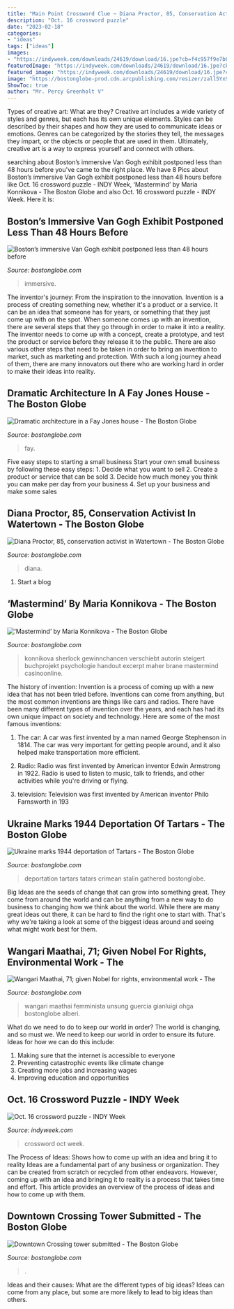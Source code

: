 ```yaml
---
title: "Main Point Crossword Clue ~ Diana Proctor, 85, Conservation Activist In Watertown"
description: "Oct. 16 crossword puzzle"
date: "2023-02-18"
categories:
- "ideas"
tags: ["ideas"]
images:
- "https://indyweek.com/downloads/24619/download/16.jpe?cb=f4c957f9e7b68350f76f7ccc0e4b2b20&amp;w=1200"
featuredImage: "https://indyweek.com/downloads/24619/download/16.jpe?cb=f4c957f9e7b68350f76f7ccc0e4b2b20&amp;w=1200"
featured_image: "https://indyweek.com/downloads/24619/download/16.jpe?cb=f4c957f9e7b68350f76f7ccc0e4b2b20&amp;w=1200"
image: "https://bostonglobe-prod.cdn.arcpublishing.com/resizer/zall5Yx9KU-UMDyS2CUNrExAAd4=/506x0/arc-anglerfish-arc2-prod-bostonglobe.s3.amazonaws.com/public/5R5XBOQNPQI6NC4ZYV7AAWBVRM.jpg"
ShowToc: true
author: "Mr. Percy Greenholt V"
---
```



Types of creative art: What are they?
Creative art includes a wide variety of styles and genres, but each has its own unique elements. Styles can be described by their shapes and how they are used to communicate ideas or emotions. Genres can be categorized by the stories they tell, the messages they impart, or the objects or people that are used in them. Ultimately, creative art is a way to express yourself and connect with others.

	

		
searching about Boston’s immersive Van Gogh exhibit postponed less than 48 hours before you've came to the right place. We have 8 Pics about Boston’s immersive Van Gogh exhibit postponed less than 48 hours before like Oct. 16 crossword puzzle - INDY Week, ‘Mastermind’ by Maria Konnikova - The Boston Globe and also Oct. 16 crossword puzzle - INDY Week. Here it is:
		
    
## Boston’s Immersive Van Gogh Exhibit Postponed Less Than 48 Hours Before

<img loading=lazy src="https://bostonglobe-prod.cdn.arcpublishing.com/resizer/T_L2UAQTY4gZKkZCwDd1NtQRYBs=/506x0/cloudfront-us-east-1.images.arcpublishing.com/bostonglobe/LSQAFSWLFFODFX4JVW3FNRUBDU.jpg" onerror="this.onerror=null;this.src='https://tse2.mm.bing.net/th?id=OIP.mGRhRIoEPRN1Nlw3458KPgHaE7&amp;pid=15.1';" alt="Boston’s immersive Van Gogh exhibit postponed less than 48 hours before">

_Source: bostonglobe.com_

>immersive. 

	

The inventor's journey: From the inspiration to the innovation.
Invention is a process of creating something new, whether it's a product or a service. It can be an idea that someone has for years, or something that they just come up with on the spot. When someone comes up with an invention, there are several steps that they go through in order to make it into a reality. The inventor needs to come up with a concept, create a prototype, and test the product or service before they release it to the public. There are also various other steps that need to be taken in order to bring an invention to market, such as marketing and protection. With such a long journey ahead of them, there are many innovators out there who are working hard in order to make their ideas into reality.

    
## Dramatic Architecture In A Fay Jones House - The Boston Globe

<img loading=lazy src="https://bostonglobe-prod.cdn.arcpublishing.com/resizer/tAr7zkKCWh2XoaMWfoMBat97sK8=/506x0/arc-anglerfish-arc2-prod-bostonglobe.s3.amazonaws.com/public/KLFEX3H42AI6BKIG4B3HSL5RNI.png" onerror="this.onerror=null;this.src='https://tse2.mm.bing.net/th?id=OIP.ORqSjuMV9TYoIfcWdmtq1QHaE3&amp;pid=15.1';" alt="Dramatic architecture in a Fay Jones house - The Boston Globe">

_Source: bostonglobe.com_

>fay. 

	

Five easy steps to starting a small business
Start your own small business by following these easy steps: 1. Decide what you want to sell 2. Create a product or service that can be sold 3. Decide how much money you think you can make per day from your business 4. Set up your business and make some sales 
    
## Diana Proctor, 85, Conservation Activist In Watertown - The Boston Globe

<img loading=lazy src="https://bostonglobe-prod.cdn.arcpublishing.com/resizer/utocyHlyCEmHda7tFhEzS5G7890=/506x0/arc-anglerfish-arc2-prod-bostonglobe.s3.amazonaws.com/public/ZXZWZCGO4EI6FGJPEWFSYF6QEE.jpg" onerror="this.onerror=null;this.src='https://tse1.mm.bing.net/th?id=OIP.Cb-JIGIcgCloZiazoCXPCwHaJ4&amp;pid=15.1';" alt="Diana Proctor, 85, conservation activist in Watertown - The Boston Globe">

_Source: bostonglobe.com_

>diana. 

	

1. Start a blog

    
## ‘Mastermind’ By Maria Konnikova - The Boston Globe

<img loading=lazy src="https://bostonglobe-prod.cdn.arcpublishing.com/resizer/0E4qZTOxZIm-_WaVtjkiT6xVyrg=/506x0/arc-anglerfish-arc2-prod-bostonglobe.s3.amazonaws.com/public/FMSYCZCV4AI6FMAEWC6BU5X6IM.jpg" onerror="this.onerror=null;this.src='https://tse4.mm.bing.net/th?id=OIP.62qGrtwEvDW9zEqJmvtJkwHaLJ&amp;pid=15.1';" alt="‘Mastermind’ by Maria Konnikova - The Boston Globe">

_Source: bostonglobe.com_

>konnikova sherlock gewinnchancen verschiebt autorin steigert buchprojekt psychologie handout excerpt maher brane mastermind casinoonline. 

	

The history of invention:
Invention is a process of coming up with a new idea that has not been tried before. Inventions can come from anything, but the most common inventions are things like cars and radios. There have been many different types of invention over the years, and each has had its own unique impact on society and technology. Here are some of the most famous inventions:
1) The car: A car was first invented by a man named George Stephenson in 1814. The car was very important for getting people around, and it also helped make transportation more efficient.

2) Radio: Radio was first invented by American inventor Edwin Armstrong in 1922. Radio is used to listen to music, talk to friends, and other activities while you're driving or flying.

3) television: Television was first invented by American inventor Philo Farnsworth in 193
    
## Ukraine Marks 1944 Deportation Of Tartars - The Boston Globe

<img loading=lazy src="https://bostonglobe-prod.cdn.arcpublishing.com/resizer/TL-lzAhOoq4KEsKrjtntWVHg4W0=/506x0/arc-anglerfish-arc2-prod-bostonglobe.s3.amazonaws.com/public/6U4GJWG64QI6HJUU5FGF57DMJ4.jpg" onerror="this.onerror=null;this.src='https://tse3.mm.bing.net/th?id=OIP.t-lQh-Kqp-MhG_rO9TffVwHaLH&amp;pid=15.1';" alt="Ukraine marks 1944 deportation of Tartars - The Boston Globe">

_Source: bostonglobe.com_

>deportation tartars tatars crimean stalin gathered bostonglobe. 

	

Big Ideas are the seeds of change that can grow into something great. They come from around the world and can be anything from a new way to do business to changing how we think about the world. While there are many great ideas out there, it can be hard to find the right one to start with. That's why we're taking a look at some of the biggest ideas around and seeing what might work best for them.

    
## Wangari Maathai, 71; Given Nobel For Rights, Environmental Work - The

<img loading=lazy src="https://bostonglobe-prod.cdn.arcpublishing.com/resizer/A-ahCClfJHmr2hv7DYtDOrRtmY0=/506x0/arc-anglerfish-arc2-prod-bostonglobe.s3.amazonaws.com/public/S7SGF5HIZII6BIOBZGNSVSWV5E.jpg" onerror="this.onerror=null;this.src='https://tse4.mm.bing.net/th?id=OIP.BvFFScpG6FOQPZWtUv_frgHaLI&amp;pid=15.1';" alt="Wangari Maathai, 71; given Nobel for rights, environmental work - The">

_Source: bostonglobe.com_

>wangari maathai femminista unsung guercia gianluigi ohga bostonglobe alberi. 

	

What do we need to do to keep our world in order?
The world is changing, and so must we. We need to keep our world in order to ensure its future. Ideas for how we can do this include: 
1. Making sure that the internet is accessible to everyone 
2. Preventing catastrophic events like climate change 
3. Creating more jobs and increasing wages 
4. Improving education and opportunities 

    
## Oct. 16 Crossword Puzzle - INDY Week

<img loading=lazy src="https://indyweek.com/downloads/24619/download/16.jpe?cb=f4c957f9e7b68350f76f7ccc0e4b2b20&amp;w=1200" onerror="this.onerror=null;this.src='https://tse4.mm.bing.net/th?id=OIP.bWvqXjBGmHmLy12D_zXFbwHaKJ&amp;pid=15.1';" alt="Oct. 16 crossword puzzle - INDY Week">

_Source: indyweek.com_

>crossword oct week. 

	

The Process of Ideas: Shows how to come up with an idea and bring it to reality
Ideas are a fundamental part of any business or organization. They can be created from scratch or recycled from other endeavors. However, coming up with an idea and bringing it to reality is a process that takes time and effort. This article provides an overview of the process of ideas and how to come up with them.

    
## Downtown Crossing Tower Submitted - The Boston Globe

<img loading=lazy src="https://bostonglobe-prod.cdn.arcpublishing.com/resizer/zall5Yx9KU-UMDyS2CUNrExAAd4=/506x0/arc-anglerfish-arc2-prod-bostonglobe.s3.amazonaws.com/public/5R5XBOQNPQI6NC4ZYV7AAWBVRM.jpg" onerror="this.onerror=null;this.src='https://tse1.mm.bing.net/th?id=OIP.EebOUq_jHSkXvapS3x8YQwHaMY&amp;pid=15.1';" alt="Downtown Crossing tower submitted - The Boston Globe">

_Source: bostonglobe.com_

>. 

	

Ideas and their causes: What are the different types of big ideas?
Ideas can come from any place, but some are more likely to lead to big ideas than others.

